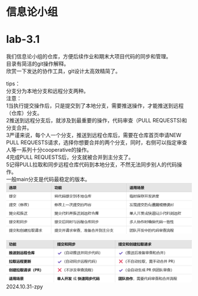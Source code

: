 # 信息论小组     
# lab-3.1     

我们信息论小组的仓库，方便后续作业和期末大项目代码的同步和管理。     
目录有简洁的git操作解释。    
欣赏一下发达的协作工具，git设计太高效精简了。     


tips：     
  分支分为本地分支和远程分支两种。     
    注意：   
    1当执行提交操作后，只是提交到了本地分支，需要推送操作，才能推送到远程（仓库）分支。   
    2推送到远程分支后，就涉及到最重要的操作，代码审查（PULL REQUESTS)和分支合并。   
    3严谨来说，每个人一个分支，推送到远程仓库后，需要在仓库首页申请NEW PULL REQUESTS请求，选择你想要合并的两个分支，同时，右侧可以指定审查人等一系列十分cooperative的操作。   
    4完成PULL REQUESTS后，分支就被合并到主分支了。   
    5记得PULL拉取和同步远程仓库代码到本地分支，不然无法同步别人的代码操作。   
  一般main分支是代码最稳定的版本。   
  ![failedtoopen](images/git操作解释1.png)   
        
  ![failedtoopen](images/git操作解释2.png)       
  2024.10.31-zpy
